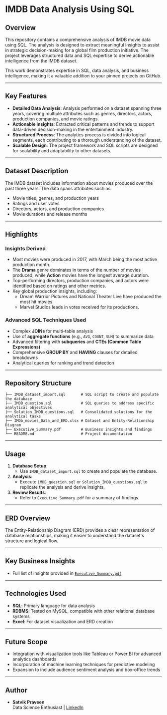 # **IMDB Data Analysis Using SQL**

## **Overview**
This repository contains a comprehensive analysis of IMDB movie data using SQL. The analysis is designed to extract meaningful insights to assist in strategic decision-making for a global film production initiative. The project leverages structured data and SQL expertise to derive actionable intelligence from the IMDB dataset.

This work demonstrates expertise in SQL, data analysis, and business intelligence, making it a valuable addition to your pinned projects on GitHub.

---

## **Key Features**
- **Detailed Data Analysis**: Analysis performed on a dataset spanning three years, covering multiple attributes such as genres, directors, actors, production companies, and movie ratings.
- **Actionable Insights**: Extracted critical patterns and trends to support data-driven decision-making in the entertainment industry.
- **Structured Process**: The analytics process is divided into logical segments, each contributing to a thorough understanding of the dataset.
- **Scalable Design**: The project framework and SQL scripts are designed for scalability and adaptability to other datasets.

---

## **Dataset Description**
The IMDB dataset includes information about movies produced over the past three years. The data spans attributes such as:
- Movie titles, genres, and production years
- Ratings and user votes
- Directors, actors, and production companies
- Movie durations and release months

---

## **Highlights**
### **Insights Derived**
- Most movies were produced in 2017, with March being the most active production month.
- The **Drama** genre dominates in terms of the number of movies produced, while **Action** movies have the longest average duration.
- Top-performing directors, production companies, and actors were identified based on ratings and other metrics.
- Key global production insights, including:
  - Dream Warrior Pictures and National Theater Live have produced the most hit movies.
  - Marvel Studios leads in votes received for its productions.

### **Advanced SQL Techniques Used**
- Complex **JOINs** for multi-table analysis
- Use of **aggregate functions** (e.g., `AVG`, `COUNT`, `SUM`) to summarize data
- Advanced filtering with **subqueries** and **CTEs (Common Table Expressions)**
- Comprehensive **GROUP BY** and **HAVING** clauses for detailed breakdowns
- Analytical queries for ranking and trend detection

---

## **Repository Structure**
```
├── IMDB_dataset_import.sql       # SQL script to create and populate the database
├── IMDB_question.sql             # SQL queries to address specific analytical objectives
├── Solution_IMDB_questions.sql   # Consolidated solutions for the analytical tasks
├── IMDb_movies_Data_and_ERD.xlsx # Dataset and Entity-Relationship Diagram
├── Executive_Summary.pdf         # Business insights and findings
└── README.md                     # Project documentation
```

---

## **Usage**
1. **Database Setup**:
   - Use `IMDB_dataset_import.sql` to create and populate the database.
2. **Analysis**:
   - Execute `IMDB_question.sql` or `Solution_IMDB_questions.sql` to replicate the analysis and derive insights.
3. **Review Results**:
   - Refer to `Executive_Summary.pdf` for a summary of findings.

---

## **ERD Overview**
The Entity-Relationship Diagram (ERD) provides a clear representation of database relationships, making it easier to understand the dataset's structure and logical flow.

---

## **Key Business Insights**
- Full list of insights provided in [`Executive_Summary.pdf`](./Executive_Summary.pdf)

---

## **Technologies Used**
- **SQL**: Primary language for data analysis
- **RDBMS**: Tested on MySQL, compatible with other relational database systems
- **Excel**: For dataset visualization and ERD creation

---

## **Future Scope**
- Integration with visualization tools like Tableau or Power BI for advanced analytics dashboards
- Incorporation of machine learning techniques for predictive modeling
- Expansion to include audience sentiment analysis and box-office trends

---

## **Author**
- **Satvik Praveen**  
  Data Science Enthusiast | [LinkedIn](https://www.linkedin.com/in/satvikpraveen/)
